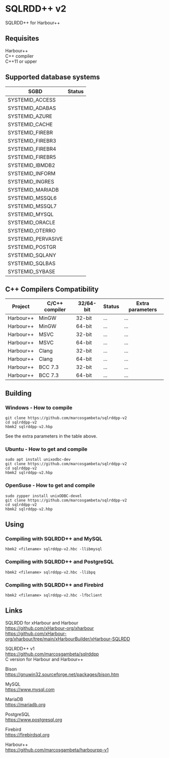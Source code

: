 # SQLRDD++ v2

SQLRDD++ for Harbour++

## Requisites

Harbour++  
C++ compiler  
C++11 or upper  

## Supported database systems

| SGBD               | Status         |
| ------------------ | -------------- |
| SYSTEMID_ACCESS    |                |
| SYSTEMID_ADABAS    |                |
| SYSTEMID_AZURE     |                |
| SYSTEMID_CACHE     |                |
| SYSTEMID_FIREBR    |                |
| SYSTEMID_FIREBR3   |                |
| SYSTEMID_FIREBR4   |                |
| SYSTEMID_FIREBR5   |                |
| SYSTEMID_IBMDB2    |                |
| SYSTEMID_INFORM    |                |
| SYSTEMID_INGRES    |                |
| SYSTEMID_MARIADB   |                |
| SYSTEMID_MSSQL6    |                |
| SYSTEMID_MSSQL7    |                |
| SYSTEMID_MYSQL     |                |
| SYSTEMID_ORACLE    |                |
| SYSTEMID_OTERRO    |                |
| SYSTEMID_PERVASIVE |                |
| SYSTEMID_POSTGR    |                |
| SYSTEMID_SQLANY    |                |
| SYSTEMID_SQLBAS    |                |
| SYSTEMID_SYBASE    |                |

## C++ Compilers Compatibility

| Project   | C/C++ compiler   | 32/64-bit | Status                  | Extra parameters    |
| --------- | ---------------- | --------- | ----------------------- | ------------------- |
| Harbour++ | MinGW            | 32-bit    | ...                     | ...                 |
| Harbour++ | MinGW            | 64-bit    | ...                     | ...                 |
| Harbour++ | MSVC             | 32-bit    | ...                     | ...                 |
| Harbour++ | MSVC             | 64-bit    | ...                     | ...                 |
| Harbour++ | Clang            | 32-bit    | ...                     | ...                 |
| Harbour++ | Clang            | 64-bit    | ...                     | ...                 |
| Harbour++ | BCC 7.3          | 32-bit    | ...                     | ...                 |
| Harbour++ | BCC 7.3          | 64-bit    | ...                     | ...                 |

## Building

### Windows - How to compile
```Batch
git clone https://github.com/marcosgambeta/sqlrddpp-v2
cd sqlrddpp-v2
hbmk2 sqlrddpp-v2.hbp
```

See the extra parameters in the table above.

### Ubuntu - How to get and compile
```Batch
sudo apt install unixodbc-dev
git clone https://github.com/marcosgambeta/sqlrddpp-v2
cd sqlrddpp-v2
hbmk2 sqlrddpp-v2.hbp
```

### OpenSuse - How to get and compile
```Batch
sudo zypper install unixODBC-devel
git clone https://github.com/marcosgambeta/sqlrddpp-v2
cd sqlrddpp-v2
hbmk2 sqlrddpp-v2.hbp
```

## Using

### Compiling with SQLRDD++ and MySQL
```Batch
hbmk2 <filename> sqlrddpp-v2.hbc -llibmysql
```

### Compiling with SQLRDD++ and PostgreSQL
```Batch
hbmk2 <filename> sqlrddpp-v2.hbc -llibpq
```

### Compiling with SQLRDD++ and Firebird
```Batch
hbmk2 <filename> sqlrddpp-v2.hbc -lfbclient
```

## Links

SQLRDD for xHarbour and Harbour  
https://github.com/xHarbour-org/xharbour  
https://github.com/xHarbour-org/xharbour/tree/main/xHarbourBuilder/xHarbour-SQLRDD  

SQLRDD++ v1  
https://github.com/marcosgambeta/sqlrddpp  
C version for Harbour and Harbour++

Bison  
https://gnuwin32.sourceforge.net/packages/bison.htm  

MySQL  
https://www.mysql.com  

MariaDB  
https://mariadb.org  

PostgreSQL  
https://www.postgresql.org  

Firebird  
https://firebirdsql.org  

Harbour++  
https://github.com/marcosgambeta/harbourpp-v1  

